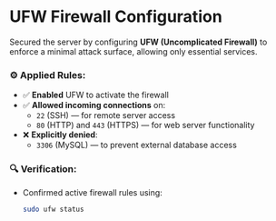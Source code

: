 # UFW Firewall Configuration

Secured the server by configuring **UFW (Uncomplicated Firewall)** to enforce a minimal attack surface, allowing only essential services.

### ⚙️ Applied Rules:

- ✅ **Enabled** UFW to activate the firewall
- ✅ **Allowed incoming connections** on:
  - `22` (SSH) — for remote server access
  - `80` (HTTP) and `443` (HTTPS) — for web server functionality
- ❌ **Explicitly denied**:
  - `3306` (MySQL) — to prevent external database access

### 🔍 Verification:

- Confirmed active firewall rules using:
  ```bash
  sudo ufw status
